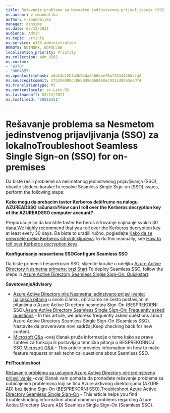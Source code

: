 ```yaml
---
title: Rešavanje problema sa Nesmetom jedinstvenog prijavljivanja (SSO) za lokalno
ms.author: v-smandalika
author: v-smandalika
manager: dansimp
ms.date: 03/12/2021
audience: Admin
ms.topic: article
ms.service: o365-administration
ROBOTS: NOINDEX, NOFOLLOW
localization_priority: Priority
ms.collection: Adm_O365
ms.custom:
- "9370"
- "9004357"
ms.openlocfilehash: a8d14b12bfb3b02da0468eee70af26344465a2a2
ms.sourcegitcommit: 3fb39a080cc8680d960b8468ac9355389a3e2df4
ms.translationtype: MT
ms.contentlocale: sr-Latn-RS
ms.lasthandoff: 03/12/2021
ms.locfileid: "50816351"
---
```

# <a name="troubleshoot-seamless-single-sign-on-sso-for-on-premises"></a><span data-ttu-id="e851c-102">Rešavanje problema sa Nesmetom jedinstvenog prijavljivanja (SSO) za lokalno</span><span class="sxs-lookup"><span data-stu-id="e851c-102">Troubleshoot Seamless Single Sign-on (SSO) for on-premises</span></span>

<span data-ttu-id="e851c-103">Da biste rešili probleme sa nesmetanog jedinstvenog prijavljivanja (SSO), obavite sledeće korake:</span><span class="sxs-lookup"><span data-stu-id="e851c-103">To resolve Seamless Single Sign-on (SSO) issues, perform the following steps:</span></span>

<span data-ttu-id="e851c-104">**Kako mogu da prebacim taster Kerberos dešifrume na nalogu AZUREADSSO računara?**</span><span class="sxs-lookup"><span data-stu-id="e851c-104">**How can I roll over the Kerberos decryption key of the AZUREADSSO computer account?**</span></span>

<span data-ttu-id="e851c-105">Preporučuje se da koristite taster Kerberos šifrovanje najmanje svakih 30 dana.</span><span class="sxs-lookup"><span data-stu-id="e851c-105">We highly recommend that you roll over the Kerberos decryption key at least every 30 days.</span></span> <span data-ttu-id="e851c-106">Da biste to uradili ručno, pogledajte [Kako da se prevrćete preko Kerberos šifrskih ključeva](https://docs.microsoft.com/azure/active-directory/hybrid/how-to-connect-sso-faq#).</span><span class="sxs-lookup"><span data-stu-id="e851c-106">To do this manually, see [How to roll over Kerberos decryption keys](https://docs.microsoft.com/azure/active-directory/hybrid/how-to-connect-sso-faq#).</span></span>

<span data-ttu-id="e851c-107">**Konfigurisanje nesavršena SSO**</span><span class="sxs-lookup"><span data-stu-id="e851c-107">**Configure Seamless SSO**</span></span>

<span data-ttu-id="e851c-108">Da biste primenili besprekoran SSO, slijedite korake u odeljku [Azure Active Directory Nesmetna primena: brzi Start](https://docs.microsoft.com/azure/active-directory/hybrid/how-to-connect-sso-quick-start#step-5-roll-over-keys).</span><span class="sxs-lookup"><span data-stu-id="e851c-108">To deploy Seamless SSO, follow the steps in [Azure Active Directory Seamless Single Sign-On: Quickstart](https://docs.microsoft.com/azure/active-directory/hybrid/how-to-connect-sso-quick-start#step-5-roll-over-keys).</span></span>

<span data-ttu-id="e851c-109">**Savetovanje**</span><span class="sxs-lookup"><span data-stu-id="e851c-109">**Advisory**</span></span>

- <span data-ttu-id="e851c-110">[Azure Active Directory nije Nesmetna jedinstveno prijavljivanje: najčešća pitanja](https://docs.microsoft.com/azure/active-directory/hybrid/how-to-connect-sso-faq) u ovom članku, obraćamo se često postavljanim pitanjima o Azure Active Directory nesmetna Sign-On (BESPREKORNI SSO).</span><span class="sxs-lookup"><span data-stu-id="e851c-110">[Azure Active Directory Seamless Single Sign-On: Frequently asked questions](https://docs.microsoft.com/azure/active-directory/hybrid/how-to-connect-sso-faq) - In this article, we address frequently asked questions about Azure Active Directory Seamless Single Sign-On (Seamless SSO).</span></span> <span data-ttu-id="e851c-111">Nastavite da proveravate novi sadržaj.</span><span class="sxs-lookup"><span data-stu-id="e851c-111">Keep checking back for new content.</span></span>
- <span data-ttu-id="e851c-112">[Microsoft Q&a](https://docs.microsoft.com/answers/topics/azure-ad-single-sign-on.html) -ovaj članak pruža informacije o tome kako se prave zahtevi za funkciju ili postavljaju tehnička pitanja o BESPREKORNOJ SSO.</span><span class="sxs-lookup"><span data-stu-id="e851c-112">[Microsoft Q&A](https://docs.microsoft.com/answers/topics/azure-ad-single-sign-on.html) - This article provides information on how to make feature requests or ask technical questions about Seamless SSO.</span></span>

<span data-ttu-id="e851c-113">**Pri**</span><span class="sxs-lookup"><span data-stu-id="e851c-113">**Troubleshoot**</span></span>

<span data-ttu-id="e851c-114">[Rešavanje problema sa uslugom Azure Active Directory nije jedinstveno prijavljivanje](https://docs.microsoft.com/azure/active-directory/hybrid/tshoot-connect-sso) -ovaj članak vam pomaže da pronađete rešavanje problema sa uobičajenim problemima koji se tiču Azure aktivnog direktorijuma (AZURE AD) bez ijedne Sign-On (BESPREKORNI SSO).</span><span class="sxs-lookup"><span data-stu-id="e851c-114">[Troubleshoot Azure Active Directory Seamless Single Sign-On](https://docs.microsoft.com/azure/active-directory/hybrid/tshoot-connect-sso) - This article helps you find troubleshooting information about common problems regarding Azure Active Directory (Azure AD) Seamless Single Sign-On (Seamless SSO).</span></span>







